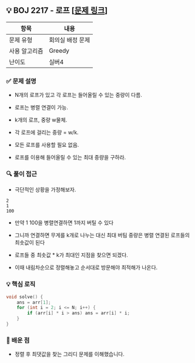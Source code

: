 ## 💡 BOJ 2217 - 로프 [[문제 링크](https://www.acmicpc.net/problem/2217)]

| 항목 | 내용 |
|------|------|
| 문제 유형 | 회의실 배정 문제 |
| 사용 알고리즘 | Greedy |
| 난이도 | 실버4 |

### ✅ 문제 설명
- N개의 로프가 있고 각 로프는 들어올릴 수 있는 중량이 다름.

- 로프는 병렬 연결이 가능. 

- k개의 로프, 중량 w물체.

- 각 로프에 걸리는 중량 = w/k.

- 모든 로프를 사용할 필요 없음.

- 로프를 이용해 들어올릴 수 있는 최대 중량을 구하라.

### 🔍 풀이 접근
- 극단적인 상황을 가정해보자.
```
2
1
100
```

- 만약 1 100을 병렬연결하면 1까지 버틸 수 있다

- 그니까 연결하면 무게를 k개로 나누는 대신 최대 버팀 중량은 병렬 연결된 로프들의 최솟값이 된다

- 로프들 중 최솟값 * k가 최대인 지점을 찾으면 되겠다.

- 이때 내림차순으로 정렬해놓고 순서대로 방문해야 최적해가 나온다.

### 💡 핵심 로직
```cpp
void solve() {
	ans = arr[1];
	for (int i = 2; i <= N; i++) {
		if (arr[i] * i > ans) ans = arr[i] * i;
	}
}
```

### 📌 배운 점
- 정렬 후 최댓값을 찾는 그리디 문제를 이해했습니다.

